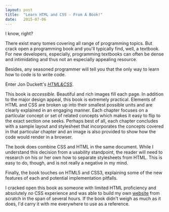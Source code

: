 ```yaml
---
layout: post
title:  "Learn HTML and CSS - From A Book!"
date:   2015-07-06
---
```


<p class="intro"><span class="dropcap">I</span> know, right?</p>

There exist many tomes covering all range of programming topics. But crack open a programming book and you'll typically find, well, a textbook. For new developers, especially, programming textbooks can often be dense and intimidating and thus not an especially appealing resource.

Besides, any seasoned programmer will tell you that the only way to learn how to code is to write code.

Enter Jon Duckett's [*HTML&CSS*](http://www.htmlandcssbook.com/).

This book is *accessible.* Beautiful and rich images fill each page. In addition to the major design appeal, this book is extremely practical. Elements of HTML and CSS are broken up into their smallest possible units and are clearly explained in an engaging manner. Each chapter focuses on a particular concept or set of related concepts which makes it easy to flip to the exact section one seeks. Perhaps best of all, each chapter concludes with a sample layout and stylesheet that incorporates the concepts covered in that particular chapter and an image is also provided to show how the code would render in a browser.

The book does combine CSS and HTML in the same document. While I understand this decision from a usability standpoint, the reader will need to research on his or her own how to separate stylesheets from HTML. This is easy to do, though, and is not really a negative in my mind.

Finally, the book touches on HTML5 and CSS3, explaining some of the new features of each and potential implementation pitfalls.

I cracked open this book as someone with limited HTML proficiency and absolutely *no* CSS experience and was able to build my own [website](http://www.marlabrizel.com/) from scratch in the span of several hours. If the book didn't weigh as much as it does, I'd carry it with me everywhere to use as a reference.
